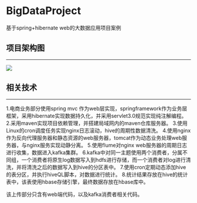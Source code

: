 # BigDataProject
基于spring+hibernate web的大数据应用项目案例

## 项目架构图
---
![](https://github.com/xcg-code/BigDataProject/blob/master/image/project.png)

## 相关技术
---
1.电商业务部分使用spring mvc 作为web层实现，springframework作为业务层框架，采用hibernate实现数据持久化，并采用servlet3.0规范实现纯注解编程。
2.采用maven实现项目依赖管理，并搭建局域网内的maven仓库服务器。
3.使用Linux的cron调度任务实现nginx日志滚动，hive的周期性数据清洗。
4.使用nginx作为反向代理服务器和静态资源的web服务器，tomcat作为动态业务处理web服务器，与nginx服务实现动静分离。
5.使用flume对nginx web服务器的周期日志进行收集，数据进入kafka集群。
6.kafka中对同一主题使用两个消费者，分属不同组，一个消费者将原生log数据写入到hdfs进行存储，而一个消费者对log进行清洗，并将清洗之后的数据写入到hive的分区表中。
7.使用cron定期动态添加hive的表分区，并执行hiveQL脚本，对数据进行统计。
8.统计结果存放在hive的统计表中，该表使用hbase存储引擎，最终数据存放在hbase库中。

该上传部分只含有web端代码，以及kafka消费者相关代码。

 
 
